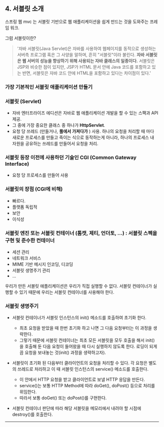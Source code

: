 ## 4. 서블릿 소개

스프링 웹 mvc 는 서블릿 기반으로 웹 애플리케이션을 쉽게 만드는 것을 도와주는 프레임 워크.

그럼 서블릿이란?

> '자바 서블릿(Java Servlet)은 자바를 사용하여 웹페이지를 동적으로 생성하는 서버측 프로그램 혹은 그 사양을 말하며, 흔히 "서블릿"이라 불린다. __자바 서블릿은 웹 서버의 성능을 향상하기 위해 사용되는 자바 클래스의 일종이다.__ 서블릿은 JSP와 비슷한 점이 있지만, JSP가 HTML 문서 안에 Java 코드를 포함하고 있는 반면, 서블릿은 자바 코드 안에 HTML을 포함하고 있다는 차이점이 있다.'

### 가장 기본적인 서블릿 애플리케이션 만들기

### 서블릿 (Servlet)
 * 자바 엔터프라이즈 에디션은 자바로 웹 애플리케이션 개발을 할 수 있는 스팩과 API 제공.
 * 그 중에 가장 중요한 클래스 중 하나가 __HttpServlet__.
 * 요청 당 쓰레드 (만들거나, ​__풀에서 가져다가​__ ) 사용. 하나의 요청을 처리할 때 마다 새로운 프로세스를 만들고 죽이는 식으로 동작하는게 아니라, 하나의 프로세스 내 자원을 공유하는 쓰레드를 만들어서 요청을 처리.

### 서블릿 등장 이전에 사용하던 기술인 CGI (Common Gateway Interface)
 * 요청 당 프로세스를 만들어 사용

### 서블릿의 장점 (CGI에 비해)
 * 빠르다.
 * 플랫폼 독립적
 * 보안
 * 이식성

### 서블릿 엔진 또는 서블릿 컨테이너 (톰캣, 제티, 언더토, ...) : 서블릿 스펙을 구현 및 준수한 컨테이너
 * 세션 관리
 * 네트워크 서비스
 * MIME​ 기반 메시지 인코딩, 디코딩
 * 서블릿 생명주기 관리
 * ...

우리가 만든 서블릿 애플리케이션은 우리가 직접 실행할 수 없다. 서블릿 컨테이너가 실행할 수 있기 때문에 우리는 서블릿 컨테이너를 사용해야 한다. 

### 서블릿 ​생명주기
 * 서블릿 컨테이너가 서블릿 인스턴스의 init() 메소드를 호출하여 초기화 한다.
   * 최초 요청을 받았을 때 한번 초기화 하고 나면 그 다음 요청부터는 이 과정을 생략한다.
   * 그렇기 때문에 서블릿 컨테이너는 최초 모든 서블릿을 모두 호출을 해서 init() 을 호출해 둔 다음 요청이 들어왔을 때 다시 실행하지 않도록 한다. 로딩이 되게끔 요청을 보내놓는 것(init() 과정을 생략하고자).

 * 서블릿이 초기화 된 다음부터 클라이언트의 요청을 처리할 수 있다. 각 요청은 별도의 쓰레드로 처리하고 이 때 서블릿 인스턴스의 service() 메소드를 호출한다.
   * 이 안에서 HTTP 요청을 받고 클라이언트로 보낼 HTTP 응답을 만든다.
   * service()는 보통 HTTP Method에 따라 doGet(), doPost() 등으로 처리를 위임한다.
   * 따라서 보통 doGet() 또는 doPost()를 구현한다.

 * 서블릿 컨테이너 판단에 따라 해당 서블릿을 메모리에서 내려야 할 시점에 destroy()를 호출한다.

---
